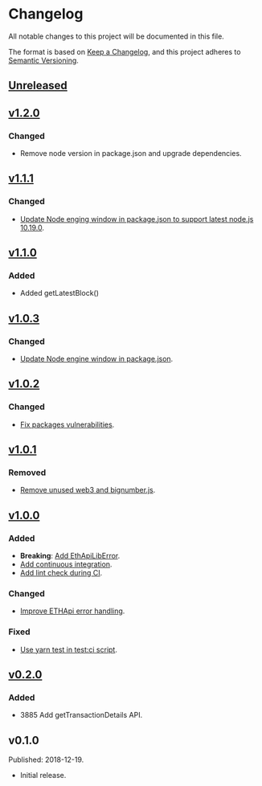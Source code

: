 # Changelog
All notable changes to this project will be documented in this file.

The format is based on [Keep a Changelog](https://keepachangelog.com/en/1.0.0/),
and this project adheres to [Semantic Versioning](https://semver.org/spec/v2.0.0.html).

## [Unreleased](https://gitlab.com/eidoo/ethapi-lib/compare/v1.2.0...HEAD)

## [v1.2.0](https://gitlab.com/eidoo/ethapi-lib/compare/v1.1.1...v1.2.0)

### Changed

- Remove node version in package.json and upgrade dependencies.

## [v1.1.1](https://gitlab.com/eidoo/ethapi-lib/compare/v1.1.0...v1.1.1)

### Changed

- [Update Node enging window in package.json to support latest node.js 10.19.0](https://github.com/eidoo/ethapi-lib/pull/23).

## [v1.1.0](https://gitlab.com/eidoo/ethapi-lib/compare/v1.0.3...v1.1.0)

### Added

- Added getLatestBlock()

## [v1.0.3](https://gitlab.com/eidoo/ethapi-lib/compare/v1.0.2...v1.0.3)

### Changed

- [Update Node engine window in package.json](https://github.com/eidoo/ethapi-lib/issues/16).

## [v1.0.2](https://gitlab.com/eidoo/ethapi-lib/compare/v1.0.1...v1.0.2)

### Changed

- [Fix packages vulnerabilities](https://github.com/eidoo/ethapi-lib/issues/13).

## [v1.0.1](https://gitlab.com/eidoo/ethapi-lib/compare/v1.0.0...v1.0.1)

### Removed

- [Remove unused web3 and bignumber.js](https://github.com/eidoo/ethapi-lib/issues/11).

## [v1.0.0](https://gitlab.com/eidoo/ethapi-lib/compare/v0.2.0...v1.0.0)

### Added

- **Breaking**: [Add EthApiLibError](https://github.com/eidoo/ethapi-lib/issues/4).
- [Add continuous integration](https://github.com/eidoo/ethapi-lib/issues/6).
- [Add lint check during CI](https://github.com/eidoo/ethapi-lib/issues/7).

### Changed

- [Improve ETHApi error handling](https://github.com/eidoo/ethapi-lib/issues/4).

### Fixed
- [Use yarn test in test:ci script](https://github.com/eidoo/ethapi-lib/issues/9).

## [v0.2.0](https://gitlab.com/eidoo/ethapi-lib/compare/v0.1.0...v0.2.0)

### Added

- 3885 Add getTransactionDetails API.

## v0.1.0

Published: 2018-12-19.

- Initial release.
